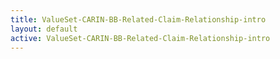 ```yaml
---
title: ValueSet-CARIN-BB-Related-Claim-Relationship-intro
layout: default
active: ValueSet-CARIN-BB-Related-Claim-Relationship-intro
---
```


